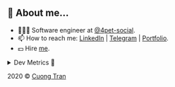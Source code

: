 ## 🦄 About me...

- 🧑🏻‍💻 Software engineer at [@4pet-social](https://github.com/4pet-social).
- 📫 How to reach me: [LinkedIn](https://linkedin.com/in/103cuong) | [Telegram](https://t.me/cuong103) | [Portfolio](https://103cuong.github.io/).
- 💵 Hire [me](mailto:103cuong@gmail.com).

<details><summary>Dev Metrics 💅</summary>

<!--START_SECTION:waka-->
![Profile Views](http://img.shields.io/badge/Profile%20Views-8-blue)

![Lines of code](https://img.shields.io/badge/From%20Hello%20World%20I%27ve%20Written-17.3%20million%20lines%20of%20code-blue)

**🐱 My Github Data** 

> 🏆 2,914 Contributions in the Year 2020
 > 
> 📦 503.2 kB Used in Github's Storage 
 > 
> 💼 Opted to Hire
 > 
> 📜 170 Public Repositories
 > 
> 🔑 0 Private Repository 
 > 
**I'm a Night 🦉** 

```text
🌞 Morning    30 commits     ██░░░░░░░░░░░░░░░░░░░░░░░   11.24% 
🌆 Daytime    96 commits     █████████░░░░░░░░░░░░░░░░   35.96% 
🌃 Evening    80 commits     ███████░░░░░░░░░░░░░░░░░░   29.96% 
🌙 Night      61 commits     █████░░░░░░░░░░░░░░░░░░░░   22.85%

```
📅 **I'm Most Productive on Tuesday** 

```text
Monday       42 commits     ████░░░░░░░░░░░░░░░░░░░░░   15.73% 
Tuesday      48 commits     ████░░░░░░░░░░░░░░░░░░░░░   17.98% 
Wednesday    29 commits     ██░░░░░░░░░░░░░░░░░░░░░░░   10.86% 
Thursday     44 commits     ████░░░░░░░░░░░░░░░░░░░░░   16.48% 
Friday       27 commits     ██░░░░░░░░░░░░░░░░░░░░░░░   10.11% 
Saturday     31 commits     ███░░░░░░░░░░░░░░░░░░░░░░   11.61% 
Sunday       46 commits     ████░░░░░░░░░░░░░░░░░░░░░   17.23%

```


📊 **This Week I Spent My Time On** 

```text
⌚︎ Time Zone: Asia/Ho_Chi_Minh

💬 Programming Languages: 
Java                     18 hrs 29 mins      █████████████░░░░░░░░░░░░   53.09% 
TypeScript               5 hrs 57 mins       ████░░░░░░░░░░░░░░░░░░░░░   17.09% 
Kotlin                   2 hrs 11 mins       █░░░░░░░░░░░░░░░░░░░░░░░░   6.28% 
YAML                     2 hrs 10 mins       █░░░░░░░░░░░░░░░░░░░░░░░░   6.24% 
JavaScript               1 hr 22 mins        █░░░░░░░░░░░░░░░░░░░░░░░░   3.96%

🔥 Editors: 
IntelliJ                 23 hrs 10 mins      ████████████████░░░░░░░░░   66.52% 
WebStorm                 11 hrs 39 mins      ████████░░░░░░░░░░░░░░░░░   33.47% 
VS Code                  0 secs              ░░░░░░░░░░░░░░░░░░░░░░░░░   0.01%

💻 Operating System: 
Linux                    17 hrs 40 mins      ████████████░░░░░░░░░░░░░   50.75% 
Mac                      17 hrs 9 mins       ████████████░░░░░░░░░░░░░   49.25%

```

**I Mostly Code in TypeScript** 

```text
TypeScript               45 repos            ███████████░░░░░░░░░░░░░░   45.45% 
JavaScript               22 repos            █████░░░░░░░░░░░░░░░░░░░░   22.22% 
Go                       18 repos            ████░░░░░░░░░░░░░░░░░░░░░   18.18% 
Shell                    3 repos             ░░░░░░░░░░░░░░░░░░░░░░░░░   3.03% 
Dart                     2 repos             ░░░░░░░░░░░░░░░░░░░░░░░░░   2.02%

```



<!--END_SECTION:waka-->
</details>

2020 © [Cuong Tran](https://github.com/103cuong)
